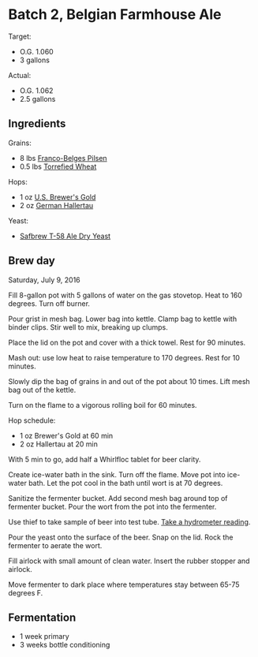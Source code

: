 # Batch 2, Belgian Farmhouse Ale

Target:

* O.G. 1.060
* 3 gallons

Actual:

* O.G. 1.062
* 2.5 gallons

## Ingredients

Grains:

* 8 lbs [Franco-Belges Pilsen][belges]
* 0.5 lbs [Torrefied Wheat][wheat]

[belges]: http://www.northernbrewer.com/franco-belges-pilsen-malt
[wheat]: http://www.northernbrewer.com/torrified-wheat

Hops:

* 1 oz [U.S. Brewer's Gold][gold]
* 2 oz [German Hallertau][tau]

[gold]: http://www.northernbrewer.com/us-brewers-gold-hop-pellets
[tau]: http://www.northernbrewer.com/german-hallertau-hop-pellets

Yeast:

* [Safbrew T-58 Ale Dry Yeast][yeast]

[yeast]: http://www.northernbrewer.com/safbrew-t-58

## Brew day

Saturday, July 9, 2016

Fill 8-gallon pot with 5 gallons of water on the gas stovetop.
Heat to 160 degrees.
Turn off burner.

Pour grist in mesh bag.
Lower bag into kettle.
Clamp bag to kettle with binder clips.
Stir well to mix, breaking up clumps.

Place the lid on the pot and cover with a thick towel.
Rest for 90 minutes.

Mash out: use low heat to raise temperature to 170 degrees.
Rest for 10 minutes.

Slowly dip the bag of grains in and out of the pot about 10 times.
Lift mesh bag out of the kettle.

Turn on the flame to a vigorous rolling boil for 60 minutes.

Hop schedule:

* 1 oz Brewer's Gold at 60 min
* 2 oz Hallertau at 20 min

With 5 min to go,
add half a Whirlfloc tablet for beer clarity.

Create ice-water bath in the sink.
Turn off the flame.
Move pot into ice-water bath.
Let the pot cool in the bath until wort is at 70 degrees.

Sanitize the fermenter bucket.
Add second mesh bag around top of fermenter bucket.
Pour the wort from the pot into the fermenter.

Use thief to take sample of beer into test tube.
[Take a hydrometer reading][hydrometer].

[hydrometer]: ../hydrometer.md

Pour the yeast onto the surface of the beer.
Snap on the lid.
Rock the fermenter to aerate the wort.

Fill airlock with small amount of clean water.
Insert the rubber stopper and airlock.

Move fermenter to dark place where temperatures stay between 65-75 degrees F.

## Fermentation

* 1 week primary
* 3 weeks bottle conditioning
